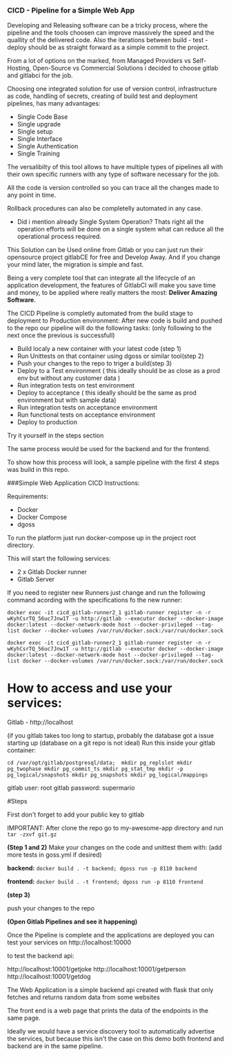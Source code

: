 ### CICD - Pipeline for a Simple Web App


Developing and Releasing software can be a tricky process, where the pipeline and the tools choosen can improve massively the speed and the quallity of the delivered code. Also the iterations between build - test - deploy should be as straight forward as a simple commit to the project.

From a lot of options on the marked, from Managed Providers vs Self-Hosting, Open-Source vs Commercial Solutions i decided to choose gitlab and gitlabci for the job.

Choosing one integrated solution for use of version control, infrastructure as code, handling of secrets, creating of build test and deployment pipelines, has many advantages:

- Single Code Base
- Single upgrade 
- Single setup
- Single Interface
- Single Authentication
- Single Training

The versalibilty of this tool allows to have multiple types of pipelines all with their own specific runners with any type of software necessary for the job.

All the code is version controlled so you can trace all the changes made to any point in time. 

Rollback procedures can also be completelly automated in any case.

- Did i mention already Single System Operation? Thats right all the operation efforts will be done on a single system what can reduce all the operational process required.

This Solution can be Used online from Gitlab or you can just run their opensource project gitlabCE for free and Develop Away. And if you change your mind later, the migration is simple and fast.

Being a very complete tool that can integrate all the lifecycle of an application development, the features of GitlabCI will make you save time and money, to be applied where really matters the most: **Deliver Amazing Software**.


The CICD Pipeline is completly automated from the build stage to deployment to Production environment:
After new code is build and pushed to the repo our pipeline will do the following tasks:
(only following to the next once the previous is successfull)

- Build localy a new container with your latest code (step 1)
- Run Unittests on that container using dgoss or similar tool(step 2)
- Push your changes to the repo to triger a build(step 3)
- Deploy to a Test environment ( this ideally should be as close as a prod env but without any customer data ) 
- Run integration tests on test environment
- Deploy to acceptance ( this ideally should be the same as prod environment but with sample data) 
- Run integration tests on acceptance environment
- Run functional tests on acceptance environment
- Deploy to production

Try it yourself in the steps section

The same process would be used for the backend and for the frontend.

To show how this process will look, a sample pipeline with the first 4 steps was build in this repo.

###Simple Web Application CICD Instructions:

Requirements:
- Docker
- Docker Compose
- dgoss

To run the platform just run docker-compose up in the project root directory.

This will start the following services:

- 2 x Gitlab Docker runner
- Gitlab Server

If you need to register new Runners just change and run the following command acording with the specifications fo the new runner:

`docker exec -it cicd_gitlab-runner2_1 gitlab-runner register -n -r  wKyhCsrTQ_56uc7Jnw1T -u http://gitlab --executor docker --docker-image docker:latest --docker-network-mode host --docker-privileged --tag-list docker --docker-volumes /var/run/docker.sock:/var/run/docker.sock`

`docker exec -it cicd_gitlab-runner2_1 gitlab-runner register -n -r  wKyhCsrTQ_56uc7Jnw1T -u http://gitlab --executor docker --docker-image docker:latest --docker-network-mode host --docker-privileged --tag-list docker --docker-volumes /var/run/docker.sock:/var/run/docker.sock`

# How to access and use your services:
Gitlab - http://localhost

(if you gitlab takes too long to startup, probably the database got a issue starting up (database on a git repo is not ideal) 
Run this inside your gitlab container:

`cd /var/opt/gitlab/postgresql/data; 
mkdir pg_replslot
mkdir pg_twophase
mkdir pg_commit_ts
mkdir pg_stat_tmp
mkdir -p pg_logical/snapshots
mkdir pg_snapshots
mkdir pg_logical/mappings
`

gitlab user: root
gitlab password: supermario

#Steps

First don't forget to add your public key to gitlab

IMPORTANT: After clone the repo go to my-awesome-app directory and run `tar -zxvf git.gz`

**(Step 1 and 2)** 
Make your changes on the code and unittest them with:
(add more tests in goss.yml if desired)

**backend:** `docker build . -t backend; dgoss run -p 8110 backend`

**frontend:** `docker build . -t frontend; dgoss run -p 8110 frontend`

**(step 3)**

push your changes to the repo

**(Open Gitlab Pipelines and see it happening)**
 
Once the Pipeline is complete and the applications are deployed you can test your services on http://localhost:10000

to test the backend api:

http://localhost:10001/getjoke
http://localhost:10001/getperson
http://localhost:10001/getdog

The Web Application is a simple backend api created with flask that only fetches and returns random data from some websites 

The front end is a web page that prints the data of the endpoints in the same page.

Ideally we would have a service discovery tool to automatically advertise the services, but because this isn't the case on this demo both frontend and backend are in the same pipeline. 

